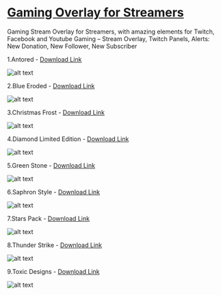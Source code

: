 # [Gaming Overlay for Streamers](https://www.dannibla.com/overlay-bundle/)
Gaming Stream Overlay for Streamers, with amazing elements for Twitch, Facebook and Youtube Gaming – Stream Overlay, Twitch Panels, Alerts: New Donation, New Follower, New Subscriber

1.Antored - [Download Link](https://www.dannibla.com/overlay-bundle/Antored.zip)

![alt text](https://www.dannibla.com/overlay-bundle/assets/images/Antored-design.jpg "Antored")

2.Blue Eroded - [Download Link](https://www.dannibla.com/overlay-bundle/Blue-Eroded.zip)

![alt text](https://www.dannibla.com/overlay-bundle/assets/images/Blue-Eroded-Box.jpg "Blue Eroded")

3.Christmas Frost - [Download Link](https://www.dannibla.com/overlay-bundle/Christmas-Frost.zip)

![alt text](https://www.dannibla.com/overlay-bundle/assets/images/Christmas-Frost-Box.jpg "Christmas Frost")

4.Diamond Limited Edition - [Download Link](https://www.dannibla.com/overlay-bundle/Diamond-Limited-Edition.zip)

![alt text](https://www.dannibla.com/overlay-bundle/assets/images/Diamond-Design.jpg "Diamond Limited Edition")

5.Green Stone - [Download Link](https://www.dannibla.com/overlay-bundle/Green-Stone.zip)

![alt text](https://www.dannibla.com/overlay-bundle/assets/images/Green-Stone-design.jpg "Green Stone")

6.Saphron Style - [Download Link](https://www.dannibla.com/overlay-bundle/Saphron-Style.zip)

![alt text](https://www.dannibla.com/overlay-bundle/assets/images/Saphron-Style-Box.jpg "Saphron Style")

7.Stars Pack - [Download Link](https://www.dannibla.com/overlay-bundle/Stars-Pack.zip)

![alt text](https://www.dannibla.com/overlay-bundle/assets/images/Stars-Pack-Box.jpg "Stars Pack")

8.Thunder Strike - [Download Link](https://www.dannibla.com/overlay-bundle/Thunder-Strike.zip)

![alt text](https://www.dannibla.com/overlay-bundle/assets/images/Thunder-Strike-Box.jpg "Thunder Strike")

9.Toxic Designs - [Download Link](https://www.dannibla.com/overlay-bundle/Toxic-Designs.zip)

![alt text](https://www.dannibla.com/overlay-bundle/assets/images/Toxic-Designs-Box.jpg "Toxic Designs")

